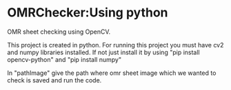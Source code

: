 # OMRChecker:Using python
OMR sheet checking using OpenCV.

This project is created in python.
For running this project you must have cv2 and numpy libraries installed.
If not just install it by using "pip install opencv-python" and "pip install numpy"

In "pathImage" give the path where omr sheet image which we wanted to check is saved and run the code.
